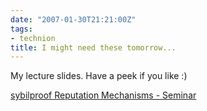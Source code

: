 ```yaml
---
date: "2007-01-30T21:21:00Z"
tags:
- technion
title: I might need these tomorrow...
---
```


My lecture slides. Have a peek if you like :)

[sybilproof Reputation Mechanisms - Seminar](/assets/attachments/2007/01/sybils.pdf)
